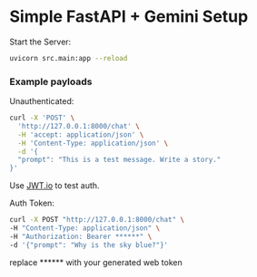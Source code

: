 # Simple FastAPI + Gemini Setup

Start the Server:

```bash
uvicorn src.main:app --reload
```

### Example payloads

Unauthenticated:
```bash
curl -X 'POST' \
  'http://127.0.0.1:8000/chat' \
  -H 'accept: application/json' \
  -H 'Content-Type: application/json' \
  -d '{
  "prompt": "This is a test message. Write a story."
}'
```
Use [JWT.io](https://www.jwt.io/) to test auth.

Auth Token:
```bash
curl -X POST "http://127.0.0.1:8000/chat" \
-H "Content-Type: application/json" \
-H "Authorization: Bearer ******" \
-d '{"prompt": "Why is the sky blue?"}'
```

 replace ****** with your generated web token
